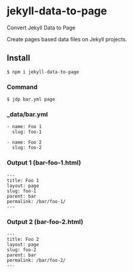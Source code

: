 # jekyll-data-to-page
Convert Jekyll Data to Page

Create pages based data files on Jekyll projects.

## Install

    $ npm i jekyll-data-to-page

### Command

    $ jdp bar.yml page

### _data/bar.yml

    - name: Foo 1
      slug: foo-1

    - name: Foo 2
      slug: foo-2

### Output 1 (bar-foo-1.html)

    ---
    title: Foo 1
    layout: page
    slug: foo-1
    parent: bar
    permalink: /bar/foo-1/
    ---

### Output 2 (bar-foo-2.html)

    ---
    title: Foo 2
    layout: page
    slug: foo-2
    parent: bar
    permalink: /bar/foo-2/
    ---
